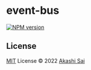 # event-bus

[![NPM version](https://img.shields.io/npm/v/event-bus?color=a1b858&label=)](https://www.npmjs.com/package/event-bus)

## License

[MIT](./LICENSE) License © 2022 [Akashi Sai](https://github.com/akashigakki)
